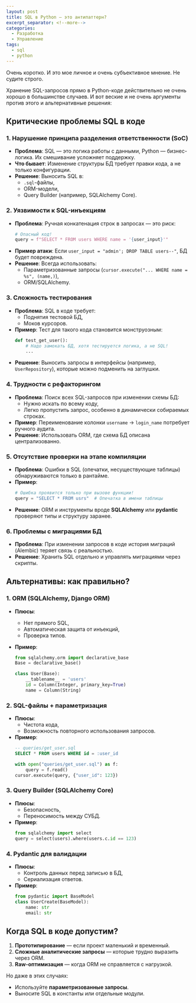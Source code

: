 ```yaml
---
layout: post
title: SQL в Python — это антипаттерн?
excerpt_separator: <!--more-->
categories:
  - Разработка
  - Управление
tags:
  - sql
  - python
---
```


Очень коротко. И это мое личное и очень субъективное мнение. Не судите строго.

<!--more-->

Хранение SQL-запросов прямо в Python-коде действительно не очень хорошо в большинстве случаев. И вот веские и не очень аргументы против этого и альтернативные решения:

## Критические проблемы SQL в коде

### 1. Нарушение принципа разделения ответственности (SoC)

- **Проблема**: SQL — это логика работы с данными, Python — бизнес-логика. Их смешивание усложняет поддержку.
- **Что бывает**: Изменение структуры БД требует правки кода, а не только конфигурации.
- **Решение**: Выносить SQL в:
  - `.sql`-файлы,
  - ORM-модели,
  - Query Builder (например, SQLAlchemy Core).

### 2. Уязвимости к SQL-инъекциям

- **Проблема**: Ручная конкатенация строк в запросах — это риск:
  ```python
  # Опасный код!
  query = f"SELECT * FROM users WHERE name = '{user_input}'"
  ```
- **Пример атаки**: Если `user_input = "admin'; DROP TABLE users--"`, БД будет повреждена.
- **Решение**: Всегда использовать:
  - Параметризованные запросы (`cursor.execute("... WHERE name = %s", (name,)`),
  - ORM/SQLAlchemy.

### 3. Сложность тестирования

- **Проблема**: SQL в коде требует:
  - Поднятия тестовой БД,
  - Моков курсоров.
- **Пример**: Тест для такого кода становится монструозным:
  ```python
  def test_get_user():
      # Надо замокать БД, хотя тестируется логика, а не SQL!
      ...
  ```
- **Решение**: Выносить запросы в интерфейсы (например, `UserRepository`), которые можно подменить на заглушки.

### 4. Трудности с рефакторингом

- **Проблема**: Поиск всех SQL-запросов при изменении схемы БД:
  - Нужно искать по всему коду,
  - Легко пропустить запрос, особенно в динамически собираемых строках.
- **Пример**: Переименование колонки `username` → `login_name` потребует ручного аудита.
- **Решение**: Использовать ORM, где схема БД описана централизованно.

### 5. Отсутствие проверки на этапе компиляции

- **Проблема**: Ошибки в SQL (опечатки, несуществующие таблицы) обнаруживаются только в рантайме.
- **Пример**:
  ```python
  # Ошибка проявится только при вызове функции!
  query = "SELECT * FROM usrs"  # Опечатка в имени таблицы
  ```
- **Решение**: ORM и инструменты вроде **SQLAlchemy** или **pydantic** проверяют типы и структуру заранее.

### 6. Проблемы с миграциями БД

- **Проблема**: При изменении запросов в коде история миграций (Alembic) теряет связь с реальностью.
- **Решение**: Хранить SQL отдельно и управлять миграциями через скрипты.

## Альтернативы: как правильно?

### 1. ORM (SQLAlchemy, Django ORM)

- **Плюсы**:
  - Нет прямого SQL,
  - Автоматическая защита от инъекций,
  - Проверка типов.
- **Пример**:

  ```python
  from sqlalchemy.orm import declarative_base
  Base = declarative_base()

  class User(Base):
      __tablename__ = 'users'
      id = Column(Integer, primary_key=True)
      name = Column(String)
  ```

### 2. SQL-файлы + параметризация

- **Плюсы**:
  - Чистота кода,
  - Возможность повторного использования запросов.
- **Пример**:
  ```sql
  -- queries/get_user.sql
  SELECT * FROM users WHERE id = :user_id
  ```
  ```python
  with open("queries/get_user.sql") as f:
      query = f.read()
  cursor.execute(query, {"user_id": 123})
  ```

### 3. Query Builder (SQLAlchemy Core)

- **Плюсы**:
  - Безопасность,
  - Переносимость между СУБД.
- **Пример**:
  ```python
  from sqlalchemy import select
  query = select(users).where(users.c.id == 123)
  ```

### 4. Pydantic для валидации

- **Плюсы**:
  - Контроль данных перед записью в БД,
  - Сериализация ответов.
- **Пример**:
  ```python
  from pydantic import BaseModel
  class UserCreate(BaseModel):
      name: str
      email: str
  ```

## Когда SQL в коде допустим?

1. **Прототипирование** — если проект маленький и временный.
2. **Сложные аналитические запросы** — которые трудно выразить через ORM.
3. **Raw-оптимизация** — когда ORM не справляется с нагрузкой.

Но даже в этих случаях:

- Используйте **параметризованные запросы**.
- Выносите SQL в константы или отдельные модули.
